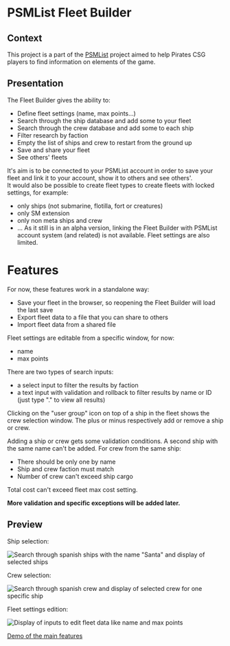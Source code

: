 # PSMList Fleet Builder

## Context

This project is a part of the [PSMList](https://www.psmlist.com/public/) project aimed to help Pirates CSG players to find information on elements of the game.

## Presentation

The Fleet Builder gives the ability to:
 * Define fleet settings (name, max points...)
 * Search through the ship database and add some to your fleet
 * Search through the crew database and add some to each ship
 * Filter research by faction
 * Empty the list of ships and crew to restart from the ground up
 * Save and share your fleet
 * See others' fleets

It's aim is to be connected to your PSMList account in order to save your fleet and link it to your account, show it to others and see others'.<br />
It would also be possible to create fleet types to create fleets with locked settings, for example:
 * only ships (not submarine, flotilla, fort or creatures)
 * only SM extension
 * only non meta ships and crew
 * ...
As it still is in an alpha version, linking the Fleet Builder with PSMList account system (and related) is not available. Fleet settings are also limited.

# Features

For now, these features work in a standalone way:
 * Save your fleet in the browser, so reopening the Fleet Builder will load the last save
 * Export fleet data to a file that you can share to others 
 * Import fleet data from a shared file

Fleet settings are editable from a specific window, for now:
 * name
 * max points

There are two types of search inputs:
 * a select input to filter the results by faction
 * a text input with validation and rollback to filter results by name or ID (just type "." to view all results)

Clicking on the "user group" icon on top of a ship in the fleet shows the crew selection window.
The plus or minus respectively add or remove a ship or crew.

Adding a ship or crew gets some validation conditions.
A second ship with the same name can't be added.
For crew from the same ship:
 * There should be only one by name
 * Ship and crew faction must match
 * Number of crew can't exceed ship cargo

Total cost can't exceed fleet max cost setting.

**More validation and specific exceptions will be added later.**

## Preview

Ship selection:

![Search through spanish ships with the name "Santa" and display of selected ships](https://cdn.discordapp.com/attachments/848669194508566629/1037138055649308704/unknown.png)

Crew selection:

![Search through spanish crew and display of selected crew for one specific ship](https://media.discordapp.net/attachments/848669194508566629/1037138055649308704/unknown.png)

Fleet settings edition:

![Display of inputs to edit fleet data like name and max points](https://cdn.discordapp.com/attachments/848669194508566629/1037138884036923412/unknown.png)

[Demo of the main features](https://cdn.discordapp.com/attachments/812021803497029662/1037136213536161863/2022-11-01_23-38-26.mov)
